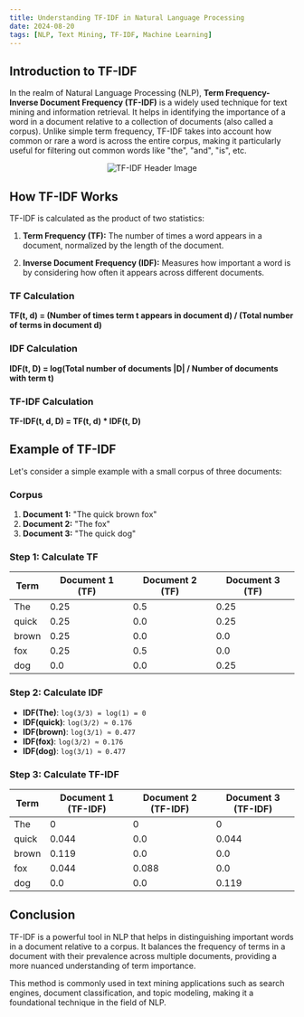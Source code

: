 ```yaml
---
title: Understanding TF-IDF in Natural Language Processing
date: 2024-08-20
tags: [NLP, Text Mining, TF-IDF, Machine Learning]
---
```




## Introduction to TF-IDF

In the realm of Natural Language Processing (NLP), **Term Frequency-Inverse Document Frequency (TF-IDF)** is a widely used technique for text mining and information retrieval. It helps in identifying the importance of a word in a document relative to a collection of documents (also called a corpus). Unlike simple term frequency, TF-IDF takes into account how common or rare a word is across the entire corpus, making it particularly useful for filtering out common words like "the", "and", "is", etc.


<div style="text-align: center;">
    <img src="https://www.kdnuggets.com/wp-content/uploads/arya-tf-idf-defined-0.png" alt="TF-IDF Header Image" style="border-radius: 2%;  ">
</div>

## How TF-IDF Works

TF-IDF is calculated as the product of two statistics:

1. **Term Frequency (TF):** The number of times a word appears in a document, normalized by the length of the document.

2. **Inverse Document Frequency (IDF):** Measures how important a word is by considering how often it appears across different documents.

### TF Calculation

**TF(t, d) = (Number of times term t appears in document d) / (Total number of terms in document d)**

### IDF Calculation

**IDF(t, D) = log(Total number of documents |D| / Number of documents with term t)**

### TF-IDF Calculation

**TF-IDF(t, d, D) = TF(t, d) * IDF(t, D)**


## Example of TF-IDF

Let's consider a simple example with a small corpus of three documents:

### Corpus

1. **Document 1:** "The quick brown fox"
2. **Document 2:** "The fox"
3. **Document 3:** "The quick dog"

### Step 1: Calculate TF

| Term     | Document 1 (TF) | Document 2 (TF) | Document 3 (TF) |
|----------|-----------------|-----------------|-----------------|
| The      | 0.25            | 0.5             | 0.25            |
| quick    | 0.25            | 0.0             | 0.25            |
| brown    | 0.25            | 0.0             | 0.0             |
| fox      | 0.25            | 0.5             | 0.0             |
| dog      | 0.0             | 0.0             | 0.25            |

### Step 2: Calculate IDF

- **IDF(The)**: `log(3/3) = log(1) = 0`
- **IDF(quick)**: `log(3/2) ≈ 0.176`
- **IDF(brown)**: `log(3/1) ≈ 0.477`
- **IDF(fox)**: `log(3/2) ≈ 0.176`
- **IDF(dog)**: `log(3/1) ≈ 0.477`


### Step 3: Calculate TF-IDF

| Term     | Document 1 (TF-IDF) | Document 2 (TF-IDF) | Document 3 (TF-IDF) |
|----------|---------------------|---------------------|---------------------|
| The      | 0                   | 0                   | 0                   |
| quick    | 0.044               | 0.0                 | 0.044               |
| brown    | 0.119               | 0.0                 | 0.0                 |
| fox      | 0.044               | 0.088               | 0.0                 |
| dog      | 0.0                 | 0.0                 | 0.119               |

## Conclusion

TF-IDF is a powerful tool in NLP that helps in distinguishing important words in a document relative to a corpus. It balances the frequency of terms in a document with their prevalence across multiple documents, providing a more nuanced understanding of term importance.

This method is commonly used in text mining applications such as search engines, document classification, and topic modeling, making it a foundational technique in the field of NLP.
